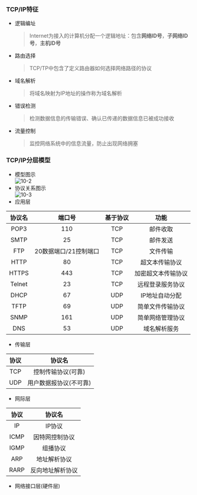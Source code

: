 ### TCP/IP特征
  + 逻辑编址
    > Internet为接入的计算机分配一个逻辑地址：包含**网络ID号**，**子网络ID号**，**主机ID号**
  + 路由选择
    > TCP/TP中包含了定义路由器如何选择网络路径的协议
  + 域名解析
    > 将域名映射为IP地址的操作称为域名解析
  + 错误检测
    > 检测数据信息的传输错误、确认已传递的数据信息已被成功接收
  + 流量控制
    > 监控网络系统中的信息流量，防止出现网络拥塞
 
### TCP/IP分层模型
  + 模型图示<br>
  ![10-2](https://raw.githubusercontent.com/flysafely/Software-Design-Engineer-Note/master/%E7%AC%AC%E5%8D%81%E7%AB%A0-%E7%BD%91%E7%BB%9C%E4%B8%8E%E4%BF%A1%E6%81%AF%E5%AE%89%E5%85%A8/%E6%9C%AC%E7%AB%A0%E5%9B%BE%E7%A4%BA/10-2.png)
  + 协议关系图示<br>
  ![10-3](https://raw.githubusercontent.com/flysafely/Software-Design-Engineer-Note/master/%E7%AC%AC%E5%8D%81%E7%AB%A0-%E7%BD%91%E7%BB%9C%E4%B8%8E%E4%BF%A1%E6%81%AF%E5%AE%89%E5%85%A8/%E6%9C%AC%E7%AB%A0%E5%9B%BE%E7%A4%BA/10-3.png)
  + 应用层
  
  |协议名|端口号|基于协议|功能|
  |:--:|:--:|:--:|:--:|
  |POP3|110|TCP|邮件收取|
  |SMTP|25|TCP|邮件发送|
  |FTP|20数据端口/21控制端口|TCP|文件传输|
  |HTTP|80|TCP|超文本传输协议|
  |HTTPS|443|TCP|加密超文本传输协议|
  |Telnet|23|TCP|远程登录服务协议|
  |DHCP|67|UDP|IP地址自动分配|
  |TFTP|69|UDP|简单文件传输协议|
  |SNMP|161|UDP|简单网络管理协议|
  |DNS|53|UDP|域名解析服务|
  + 传输层
  
  |协议|协议名|
  |:--:|:--:|
  |TCP|控制传输协议(可靠)|
  |UDP|用户数据报协议(不可靠)|
  + 网际层
  
  |协议|协议名|
  |:--:|:--:|
  |IP|IP协议|
  |ICMP|因特网控制协议|
  |IGMP|组播协议|
  |ARP|地址解析协议|
  |RARP|反向地址解析协议|
  + 网络接口层(硬件层)

